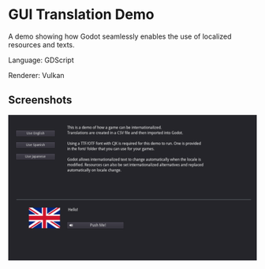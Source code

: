 # GUI Translation Demo

A demo showing how Godot seamlessly enables
the use of localized resources and texts.

Language: GDScript

Renderer: Vulkan

## Screenshots

![Screenshot](translation.png)
